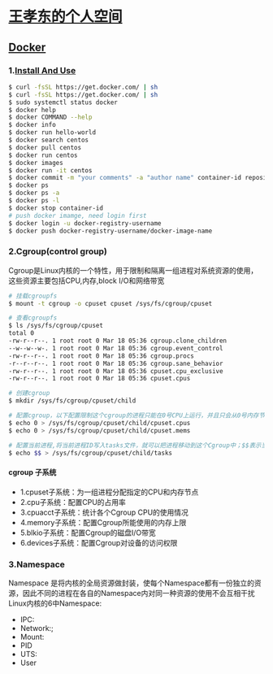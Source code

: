 # [王孝东的个人空间](https://scm-git.github.io/)
## [Docker](https://www.docker.com/)
### 1.[Install And Use](https://www.digitalocean.com/community/tutorials/how-to-install-and-use-docker-on-centos-7)
```bash
$ curl -fsSL https://get.docker.com/ | sh
$ curl -fsSL https://get.docker.com/ | sh
$ sudo systemctl status docker
$ docker help
$ docker COMMAND --help
$ docker info
$ docker run hello-world
$ docker search centos
$ docker pull centos
$ docker run centos
$ docker images
$ docker run -it centos
$ docker commit -m "your comments" -a "author name" container-id repository/new_image_name
$ docker ps
$ docker ps -a
$ docker ps -l
$ docker stop container-id
# push docker imamge, need login first
$ docker login -u docker-registry-username
$ docker push docker-registry-username/docker-image-name
```

### 2.Cgroup(control group)
Cgroup是Linux内核的一个特性，用于限制和隔离一组进程对系统资源的使用，这些资源主要包括CPU,内存,block I/O和网络带宽
```bash
# 挂载cgroupfs
$ mount -t cgroup -o cpuset cpuset /sys/fs/cgroup/cpuset

# 查看cgroupfs
$ ls /sys/fs/cgroup/cpuset
total 0
-rw-r--r--. 1 root root 0 Mar 18 05:36 cgroup.clone_children
--w--w--w-. 1 root root 0 Mar 18 05:36 cgroup.event_control
-rw-r--r--. 1 root root 0 Mar 18 05:36 cgroup.procs
-r--r--r--. 1 root root 0 Mar 18 05:36 cgroup.sane_behavior
-rw-r--r--. 1 root root 0 Mar 18 05:36 cpuset.cpu_exclusive
-rw-r--r--. 1 root root 0 Mar 18 05:36 cpuset.cpus

# 创建cgroup
$ mkdir /sys/fs/cgroup/cpuset/child

# 配置cgroup，以下配置限制这个cgroup的进程只能在0号CPU上运行，并且只会从0号内存节点分配内存
$ echo 0 > /sys/fs/cgroup/cpuset/child/cpuset.cpus
$ echo 0 > /sys/fs/cgroup/cpuset/child/cpuset.mems

# 配置当前进程,将当前进程ID写入tasks文件，就可以把进程移动到这个Cgroup中；$$表示当前进程
$ echo $$ > /sys/fs/cgroup/cpuset/child/tasks
```

#### cgroup 子系统
* 1.cpuset子系统：为一组进程分配指定的CPU和内存节点
* 2.cpu子系统：配置CPU的占用率
* 3.cpuacct子系统：统计各个Cgroup CPU的使用情况
* 4.memory子系统：配置Cgroup所能使用的内存上限
* 5.blkio子系统：配置Cgroup的磁盘I/O带宽
* 6.devices子系统：配置Cgroup对设备的访问权限

### 3.Namespace
Namespace 是将内核的全局资源做封装，使每个Namespace都有一份独立的资源，因此不同的进程在各自的Namespace内对同一种资源的使用不会互相干扰
Linux内核的6中Namespace:
* IPC:
* Network:;
* Mount:
* PID
* UTS:
* User